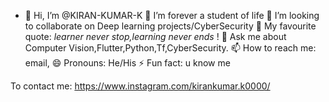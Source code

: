 - 👋 Hi, I’m @KIRAN-KUMAR-K
🌱 I’m forever a student of life
👯 I’m looking to collaborate on Deep learning projects/CyberSecurity
🤔 My favourite quote: *learner never stop,learning never ends* !
💬 Ask me about Computer Vision,Flutter,Python,Tf,CyberSecurity.
📫 How to reach me: email,
😄 Pronouns: He/His
⚡ Fun fact: u know me


To contact me: https://www.instagram.com/kirankumar.k0000/

<!---
KIRAN-KUMAR-K3/KIRAN-KUMAR-K3 is a ✨ special ✨ repository because its `README.md` (this file) appears on your GitHub profile.
You can click the Preview link to take a look at your changes.
--->
